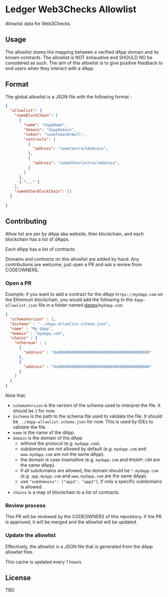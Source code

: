 # Ledger Web3Checks Allowlist

Allowlist data for Web3Checks.

## Usage

The allowlist stores the mapping between a verified dApp domain and its known contracts.
The allowlist is NOT exhaustive and SHOULD NO be considered as such.
The aim of this allowlist is to give positive feedback to end users when they interact with a dApp.

## Format

The global allowlist is a JSON file with the following format :

```json
{
  "allowlist": {
    "someBlockChain": [
      {
        "name": "dappName",
        "domain": "dappDomain",
        "token": "someTokenOrNull",
        "contracts": [
          {
            "address": "someContractAddress",
          },
          { 
            "address": "someOtherContractAddress",
          }
        ]
      },
      { "..." }
    ],
    "someOtherBlockChain": []
  }

}
```

## Contributing

Allow list are per by dApp aka website, then blockchain, and each blockchain has a list of dApps.

Each dApp has a list of contracts.

Domains and contracts on this allowlist are added by hand. Any contributions are welcome, just open a PR and ask a review from CODEOWNERS.

### Open a PR

Example: if you want to add a contract for the dApp `https://mydapp.com` on the Ethereum blockchain, you would add the following to the `dapp-allowlist.json` file in a folder named [dapps](dapps/)/`mydapp.com`:

```json
{
  "schemaVersion" : 1,
  "$schema" : "../dapp-allowlist.schema.json",
  "name" : "My DApp",
  "domain" : "mydapp.com",
  "chains" : {
    "ethereum" : [
      {
        "address" : "0x0000000000000000000000000000000000000000"
      },
      {
        "address" : "0x0000000000000000000000000000000000000000"
      }
    ]
  }
}
```

Note that:
 * `schemaVersion` is the version of the schema used to interpret the file. It should be `1` for now.
 * `$schema` is the path to the schema file used to validate the file. It should be `../dapp-allowlist.schema.json` for now. This is used by IDEs to validate the file.
 * `name` is the name of the dApp.
 * `domain` is the domain of the dApp
   * without the protocol (e.g. `mydapp.com`).
   * subdomains are not allowed by default (e.g. `mydapp.com` and `www.mydapp.com` are not the same dApp).
   * the domain is case insensitive (e.g. `mydapp.com` and `MYDAPP.COM` are the same dApp).
   * if all subdomains are allowed, the domain should be `*.mydapp.com` (e.g. `app.myapp.com` and `www.mydapp.com` are the same dApp).
   * use `"subdomains": ["app1", "app2"]`,
 if only a specific subdomains is allowed.
 * `chains` is a map of blockchain to a list of contracts.


### Review process

This PR will be reviewed by the CODEOWNERS of this repository. If the PR is approved, it will be merged and the allowlist will be updated.


### Update the allowlist

Effectively, the allowlist is a JSON file that is generated from the dApp allowlist files.

This cache is updated every 1 hours.



## License 

TBD
